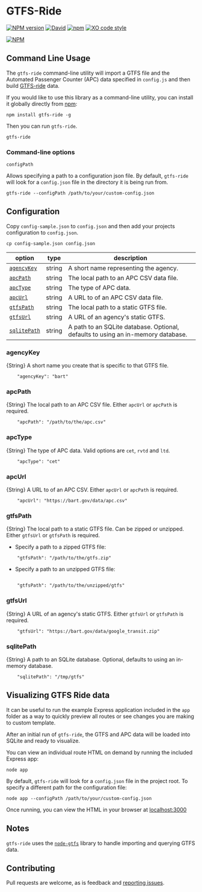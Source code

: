 
# GTFS-Ride

[![NPM version](https://img.shields.io/npm/v/gtfs-ride.svg?style=flat)](https://www.npmjs.com/package/gtfs-ride)
[![David](https://img.shields.io/david/ODOT-PTS/node-gtfs-ride.svg)]()
[![npm](https://img.shields.io/npm/dm/gtfs-ride.svg?style=flat)]()
[![XO code style](https://img.shields.io/badge/code_style-XO-5ed9c7.svg)](https://github.com/sindresorhus/xo)

[![NPM](https://nodei.co/npm/gtfs-ride.png?downloads=true)](https://nodei.co/npm/gtfs-ride/)


## Command Line Usage

The `gtfs-ride` command-line utility will import a GTFS file and the Automated Passenger Counter (APC) data specified in `config.js` and then build [GTFS-ride](https://www.gtfs-ride.org) data.

If you would like to use this library as a command-line utility, you can install it globally directly from [npm](https://npmjs.org):

    npm install gtfs-ride -g

Then you can run `gtfs-ride`.

    gtfs-ride

### Command-line options

`configPath`

Allows specifying a path to a configuration json file. By default, `gtfs-ride` will look for a `config.json` file in the directory it is being run from.

    gtfs-ride --configPath /path/to/your/custom-config.json

## Configuration

Copy `config-sample.json` to `config.json` and then add your projects configuration to `config.json`.

    cp config-sample.json config.json

| option | type | description |
| ------ | ---- | ----------- |
| [`agencyKey`](#agencykey) | string | A short name representing the agency. |
| [`apcPath`](#apcpath) | string | The local path to an APC CSV data file. |
| [`apcType`](#apctype) | string | The type of APC data. |
| [`apcUrl`](#apcurl) | string | A URL to of an APC CSV data file. |
| [`gtfsPath`](#gtfspath) | string | The local path to a static GTFS file. |
| [`gtfsUrl`](#gtfsurl) | string | A URL of an agency's static GTFS. |
| [`sqlitePath`](#sqlitepath) | string | A path to an SQLite database. Optional, defaults to using an in-memory database. |


### agencyKey 

{String} A short name you create that is specific to that GTFS file.

```
    "agencyKey": "bart"
```

### apcPath

{String} The local path to an APC CSV file. Either `apcUrl` or `apcPath` is required.

```
    "apcPath": "/path/to/the/apc.csv"
```

### apcType

{String} The type of APC data. Valid options are `cet`, `rvtd` and `ltd`.

```
    "apcType": "cet"
```


### apcUrl

{String} A URL to of an APC CSV. Either `apcUrl` or `apcPath` is required.

```
    "apcUrl": "https://bart.gov/data/apc.csv"
```

### gtfsPath

{String} The local path to a static GTFS file. Can be zipped or unzipped. Either `gtfsUrl` or `gtfsPath` is required.

* Specify a path to a zipped GTFS file:
```
    "gtfsPath": "/path/to/the/gtfs.zip"
```
* Specify a path to an unzipped GTFS file:
```

    "gtfsPath": "/path/to/the/unzipped/gtfs"
```

### gtfsUrl

{String} A URL of an agency's static GTFS. Either `gtfsUrl` or `gtfsPath` is required.

```
    "gtfsUrl": "https://bart.gov/data/google_transit.zip"
```

### sqlitePath

{String} A path to an SQLite database. Optional, defaults to using an in-memory database.

```
    "sqlitePath": "/tmp/gtfs"
```

## Visualizing GTFS Ride data

It can be useful to run the example Express application included in the `app` folder as a way to quickly preview all routes or see changes you are making to custom template.

After an initial run of `gtfs-ride`, the GTFS and APC data will be loaded into SQLite and ready to visualize.

You can view an individual route HTML on demand by running the included Express app:

    node app

By default, `gtfs-ride` will look for a `config.json` file in the project root. To specify a different path for the configuration file:

    node app --configPath /path/to/your/custom-config.json

Once running, you can view the HTML in your browser at [localhost:3000](http://localhost:3000)


## Notes

`gtfs-ride` uses the [`node-gtfs`](https://github.com/blinktaginc/node-gtfs) library to handle importing and querying GTFS data.

## Contributing

Pull requests are welcome, as is feedback and [reporting issues](https://github.com/ODOT-PTS/node-gtfs-ride/issues).

